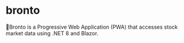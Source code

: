 # bronto
:sauropod:Bronto is a Progressive Web Application (PWA) that accesses stock market data using .NET 8 and Blazor.
